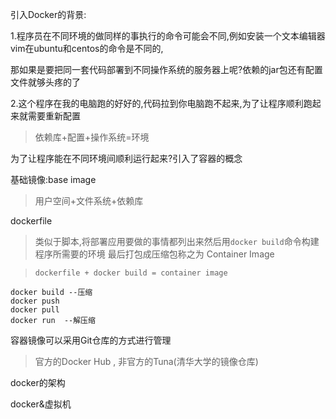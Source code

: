 引入Docker的背景:

1.程序员在不同环境的做同样的事执行的命令可能会不同,例如安装一个文本编辑器vim在ubuntu和centos的命令是不同的,

那如果是要把同一套代码部署到不同操作系统的服务器上呢?依赖的jar包还有配置文件就够头疼的了

2.这个程序在我的电脑跑的好好的,代码拉到你电脑跑不起来,为了让程序顺利跑起来就需要重新配置

> 依赖库+配置+操作系统=环境

为了让程序能在不同环境间顺利运行起来?引入了容器的概念



基础镜像:base image

> 用户空间+文件系统+依赖库

dockerfile

> 类似于脚本,将部署应用要做的事情都列出来然后用`docker build`命令构建程序所需要的环境 最后打包成压缩包称之为 Container Image

> `dockerfile + docker build = container image`

``` shell
docker build --压缩
docker push
docker pull
docker run  --解压缩
```



容器镜像可以采用Git仓库的方式进行管理

> 官方的Docker Hub , 非官方的Tuna(清华大学的镜像仓库)

docker的架构

docker&虚拟机






